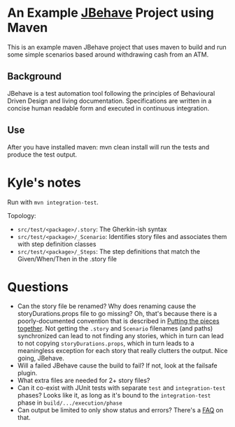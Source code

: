 # An Example  [JBehave](http://jbehave.org/) Project using Maven
This is an example maven JBehave project that uses maven to build and run some simple scenarios based around withdrawing cash from an ATM.

## Background

JBehave is a test automation tool following the principles of Behavioural Driven Design and living documentation. Specifications are written in a concise human readable form and executed in continuous integration. 

## Use

After you have installed maven: mvn clean install will run the tests and produce the test output.


# Kyle's notes

Run with `mvn integration-test`.

Topology:

- `src/test/<package>/.story`: The Gherkin-ish syntax
- `src/test/<package>/_Scenario`: Identifies story files and associates them with step definition classes
- `src/test/<package>/_Steps`: The step definitions that match the Given/When/Then in the .story file

# Questions

- Can the story file be renamed?  Why does renaming cause the storyDurations.props file to go missing?  Oh, that's
  because there is a poorly-documented convention that is described in [Putting the pieces
  together](https://blog.codecentric.de/en/2011/03/automated-acceptance-testing-using-jbehave/).  Not getting the
  `.story` and `Scenario` filenames (and paths) synchronized can lead to not finding any stories, which in turn can lead
  to not copying `storyDurations.props`, which in turn leads to a meaningless exception for each story that really
  clutters the output.  Nice going, JBehave.
- Will a failed JBehave cause the build to fail?  If not, look at the failsafe plugin.
- What extra files are needed for 2+ story files?
- Can it co-exist with JUnit tests with separate `test` and `integration-test` phases? Looks like it, as long as it's
  bound to the `integration-test` phase in `build/.../execution/phase`
- Can output be limited to only show status and errors?  There's a [FAQ](http://jbehave.org/reference/stable/faq.html)
  on that.
